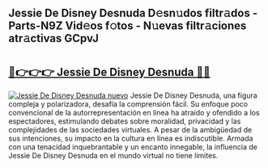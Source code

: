 ## Jessie De Disney Desnuda D𝚎sn𝚞dos filtr𝚊dos - Parts-N9Z Vid𝚎os f𝚘tos - N𝚞evas filtr𝚊ciones atr𝚊ctivas GCpvJ

# <h2><a href="http://mba1ndl.tromn.icu/?c=Jessie+De+Disney+Desnuda">🔗👉👉👉 Jessie De Disney Desnuda 🔗🔗</a></h2>

[![Jessie De Disney Desnuda nuevo](https://i.imgur.com/pEAQMta.gif)](http://mba1ndl.tromn.icu/?c=Jessie+De+Disney+Desnuda)
Jessie De Disney Desnuda, una figura compleja y polarizadora, desafía la comprensión fácil. Su enfoque poco convencional de la autorrepresentación en línea ha atraído y ofendido a los espectadores, estimulando debates sobre moralidad, privacidad y las complejidades de las sociedades virtuales. A pesar de la ambigüedad de sus intenciones, su impacto en la cultura en línea es indiscutible. Armada con una tenacidad inquebrantable y un encanto innegable, la influencia de Jessie De Disney Desnuda en el mundo virtual no tiene límites.
